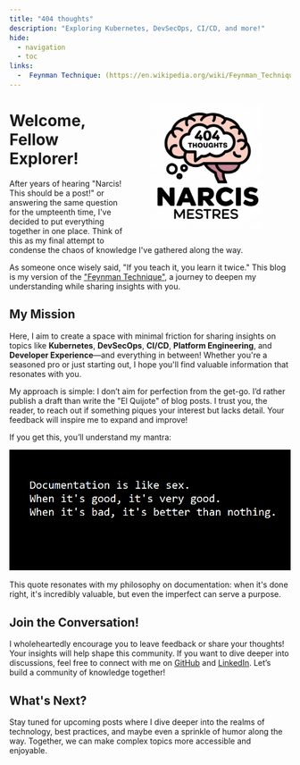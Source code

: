 ```yaml
---
title: "404 thoughts"
description: "Exploring Kubernetes, DevSecOps, CI/CD, and more!"
hide:
  - navigation
  - toc
links:
  -  Feynman Technique: (https://en.wikipedia.org/wiki/Feynman_Technique)
---
```


<p style="float: right; margin-right: 50px; margin-left: 50px;">
  <img src="assets/logo_brain_name2.png" alt="Narcis Mestres" style="width: 200px; height: auto;">
</p>

# Welcome, Fellow Explorer!

After years of hearing "Narcis! This should be a post!" or answering the same question for the umpteenth time, I've decided to put everything together in one place. Think of this as my final attempt to condense the chaos of knowledge I've gathered along the way.

As someone once wisely said, "If you teach it, you learn it twice." This blog is my version of the ["Feynman Technique"](https://en.wikipedia.org/wiki/Feynman_Technique), a journey to deepen my understanding while sharing insights with you.

## My Mission

Here, I aim to create a space with minimal friction for sharing insights on topics like **Kubernetes**, **DevSecOps**, **CI/CD**, **Platform Engineering**, and **Developer Experience**—and everything in between! Whether you're a seasoned pro or just starting out, I hope you'll find valuable information that resonates with you.

My approach is simple: I don’t aim for perfection from the get-go. I’d rather publish a draft than write the "El Quijote" of blog posts. I trust you, the reader, to reach out if something piques your interest but lacks detail. Your feedback will inspire me to expand and improve!

If you get this, you’ll understand my mantra:

![Documentation is Like Sex! when is good is really good, and when is bad is better than nothing](assets/images/docs_like_sex.png)

This quote resonates with my philosophy on documentation: when it's done right, it's incredibly valuable, but even the imperfect can serve a purpose.

## Join the Conversation!

I wholeheartedly encourage you to leave feedback or share your thoughts! Your insights will help shape this community. If you want to dive deeper into discussions, feel free to connect with me on [GitHub](https://github.com/nar6mes3) and [LinkedIn](https://www.linkedin.com/in/narcis-mestres/). Let’s build a community of knowledge together!

## What's Next?

Stay tuned for upcoming posts where I dive deeper into the realms of technology, best practices, and maybe even a sprinkle of humor along the way. Together, we can make complex topics more accessible and enjoyable.
